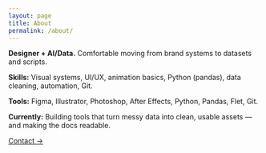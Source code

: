 ```yaml
---
layout: page
title: About
permalink: /about/
---
```


**Designer + AI/Data.** Comfortable moving from brand systems to datasets and scripts.

**Skills:** Visual systems, UI/UX, animation basics, Python (pandas), data cleaning, automation, Git.

**Tools:** Figma, Illustrator, Photoshop, After Effects, Python, Pandas, Flet, Git.

**Currently:** Building tools that turn messy data into clean, usable assets — and making the docs readable.

[Contact →](/contact)
